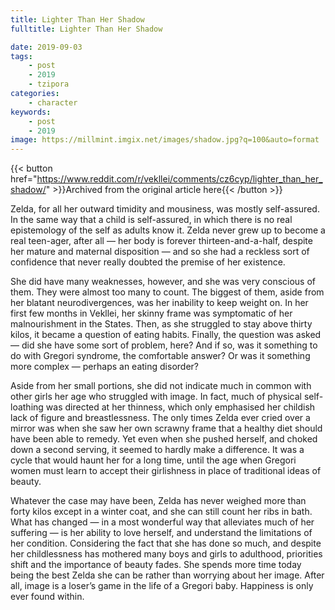 ```yaml
---
title: Lighter Than Her Shadow
fulltitle: Lighter Than Her Shadow

date: 2019-09-03
tags:
    - post
    - 2019
    - tzipora
categories:
    - character
keywords:
    - post
    - 2019
image: https://millmint.imgix.net/images/shadow.jpg?q=100&auto=format
---
```

{{< button href="https://www.reddit.com/r/vekllei/comments/cz6cyp/lighter_than_her_shadow/" >}}Archived from the original article here{{< /button >}}

Zelda, for all her outward timidity and mousiness, was mostly self-assured. In the same way that a child is self-assured, in which there is no real epistemology of the self as adults know it. Zelda never grew up to become a real teen-ager, after all — her body is forever thirteen-and-a-half, despite her mature and maternal disposition — and so she had a reckless sort of confidence that never really doubted the premise of her existence.

She did have many weaknesses, however, and she was very conscious of them. They were almost too many to count. The biggest of them, aside from her blatant neurodivergences, was her inability to keep weight on. In her first few months in Vekllei, her skinny frame was symptomatic of her malnourishment in the States. Then, as she struggled to stay above thirty kilos, it became a question of eating habits. Finally, the question was asked — did she have some sort of problem, here? And if so, was it something to do with Gregori syndrome, the comfortable answer? Or was it something more complex — perhaps an eating disorder?

Aside from her small portions, she did not indicate much in common with other girls her age who struggled with image. In fact, much of physical self-loathing was directed at her thinness, which only emphasised her childish lack of figure and breastlessness. The only times Zelda ever cried over a mirror was when she saw her own scrawny frame that a healthy diet should have been able to remedy. Yet even when she pushed herself, and choked down a second serving, it seemed to hardly make a difference. It was a cycle that would haunt her for a long time, until the age when Gregori women must learn to accept their girlishness in place of traditional ideas of beauty.

Whatever the case may have been, Zelda has never weighed more than forty kilos except in a winter coat, and she can still count her ribs in bath. What has changed — in a most wonderful way that alleviates much of her suffering — is her ability to love herself, and understand the limitations of her condition. Considering the fact that she has done so much, and despite her childlessness has mothered many boys and girls to adulthood, priorities shift and the importance of beauty fades. She spends more time today being the best Zelda she can be rather than worrying about her image. After all, image is a loser’s game in the life of a Gregori baby. Happiness is only ever found within.
